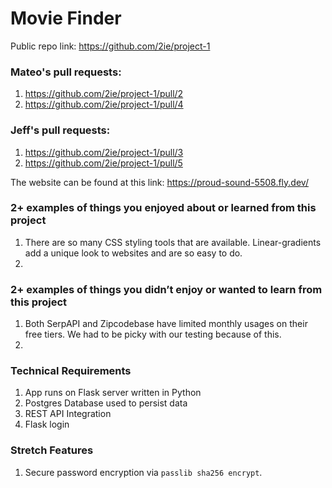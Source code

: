 # Movie Finder
Public repo link: https://github.com/2ie/project-1
### Mateo's pull requests:
1. https://github.com/2ie/project-1/pull/2
2. https://github.com/2ie/project-1/pull/4

### Jeff's pull requests:
1. https://github.com/2ie/project-1/pull/3
2. https://github.com/2ie/project-1/pull/5

The website can be found at this link: https://proud-sound-5508.fly.dev/
### 2+ examples of things you enjoyed about or learned from this project
1. There are so many CSS styling tools that are available. Linear-gradients add a unique look to websites and are so easy to do.
2. 
### 2+ examples of things you didn’t enjoy or wanted to learn from this project
1. Both SerpAPI and Zipcodebase have limited monthly usages on their free tiers. We had to be picky with our testing because of this. 
2.  
### Technical Requirements
1. App runs on Flask server written in Python
2. Postgres Database used to persist data
3. REST API Integration
4. Flask login
### Stretch Features
1. Secure password encryption via `passlib sha256 encrypt`.
